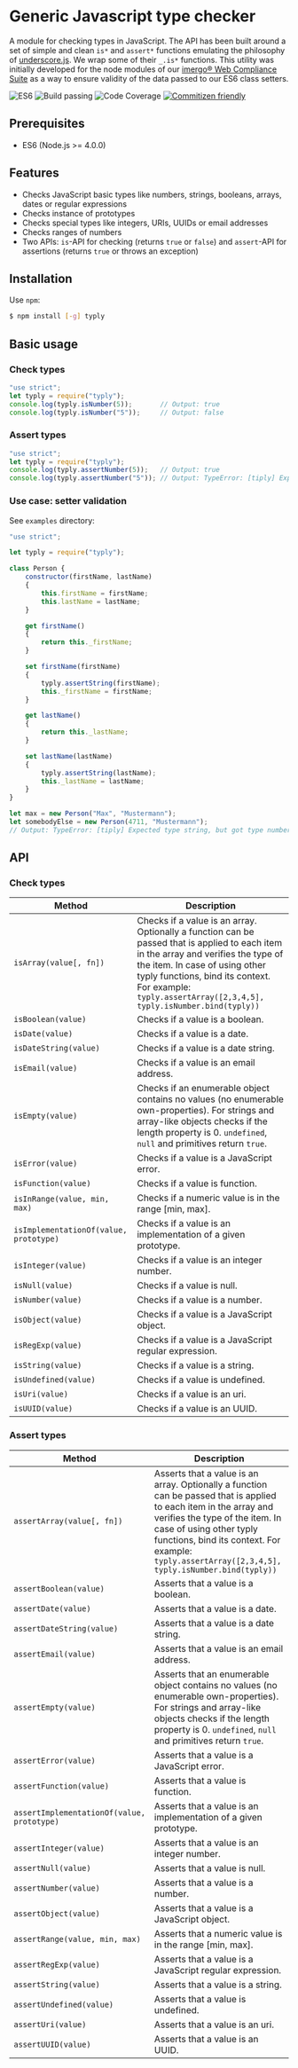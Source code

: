 # Generic Javascript type checker

A module for checking types in JavaScript. The API has been built around a set of simple and clean `is*` and `assert*` functions emulating the philosophy of [underscore.js](http://underscorejs.org/). We wrap some of their `_.is*` functions. This utility was initially developed for the node modules of our [imergo® Web Compliance Suite](https://imergo.com/) as a way to ensure validity of the data passed to our ES6 class setters.

![ES6](https://img.shields.io/badge/es-6-brightgreen.svg)
![Build passing](https://img.shields.io/badge/build-passing-brightgreen.svg)
![Code Coverage](https://img.shields.io/badge/coverage-100%-brightgreen.svg)
[![Commitizen friendly](https://img.shields.io/badge/commitizen-friendly-brightgreen.svg)](http://commitizen.github.io/cz-cli/)

## Prerequisites
-  ES6 (Node.js >= 4.0.0)

## Features

- Checks JavaScript basic types like numbers, strings, booleans, arrays, dates or regular expressions
- Checks instance of prototypes
- Checks special types like integers, URIs, UUIDs or email addresses
- Checks ranges of numbers
- Two APIs: `is`-API for checking (returns `true` or `false`) and `assert`-API for assertions (returns `true` or throws an exception)

## Installation

Use `npm`:

```bash
$ npm install [-g] typly
```

## Basic usage

### Check types

```javascript
"use strict";
let typly = require("typly");
console.log(typly.isNumber(5));       // Output: true
console.log(typly.isNumber("5"));     // Output: false
```

### Assert types

```javascript
"use strict";
let typly = require("typly");
console.log(typly.assertNumber(5));   // Output: true
console.log(typly.assertNumber("5")); // Output: TypeError: [tiply] Expected type number, but got type string
```

### Use case: setter validation

See `examples` directory:

```javascript
"use strict";

let typly = require("typly");

class Person {
    constructor(firstName, lastName)
    {
        this.firstName = firstName;
        this.lastName = lastName;
    }

    get firstName()
    {
        return this._firstName;
    }

    set firstName(firstName)
    {
        typly.assertString(firstName);
        this._firstName = firstName;
    }

    get lastName()
    {
        return this._lastName;
    }

    set lastName(lastName)
    {
        typly.assertString(lastName);
        this._lastName = lastName;
    }
}

let max = new Person("Max", "Mustermann");
let somebodyElse = new Person(4711, "Mustermann");
// Output: TypeError: [tiply] Expected type string, but got type number
```

## API

### Check types

| Method  | Description |
| ------------- | ------------- |
| `isArray(value[, fn])`  | Checks if a value is an array. Optionally a function can be passed that is applied to each item in the array and verifies the type of the item. In case of using other typly functions, bind its context. For example: `typly.assertArray([2,3,4,5], typly.isNumber.bind(typly))` |
| `isBoolean(value)`  | Checks if a value is a boolean.  |
| `isDate(value)`  | Checks if a value is a date.  |
| `isDateString(value)`  | Checks if a value is a date string.  |
| `isEmail(value)`  | Checks if a value is an email address.  |
| `isEmpty(value)`  | Checks if an enumerable object contains no values (no enumerable own-properties). For strings and array-like objects checks if the length property is 0. `undefined`, `null` and primitives return `true`. |
| `isError(value)`  | Checks if a value is a JavaScript error.  |
| `isFunction(value)`  | Checks if a value is function.  |
| `isInRange(value, min, max)`  | Checks if a numeric value is in the range [min, max].  |
| `isImplementationOf(value, prototype)`  | Checks if a value is an implementation of a given prototype.  |
| `isInteger(value)`  | Checks if a value is an integer number.  |
| `isNull(value)`  | Checks if a value is null.  |
| `isNumber(value)`  | Checks if a value is a number.  |
| `isObject(value)`  | Checks if a value is a JavaScript object.  |
| `isRegExp(value)`  | Checks if a value is a JavaScript regular expression.  |
| `isString(value)`  | Checks if a value is a string.  |
| `isUndefined(value)`  | Checks if a value is undefined.  |
| `isUri(value)`  | Checks if a value is an uri.  |
| `isUUID(value)`  | Checks if a value is an UUID.  |
  
### Assert types

| Method  | Description |
| ------------- | ------------- |
| `assertArray(value[, fn])`  | Asserts that a value is an array. Optionally a function can be passed that is applied to each item in the array and verifies the type of the item. In case of using other typly functions, bind its context. For example: `typly.assertArray([2,3,4,5], typly.isNumber.bind(typly))` |
| `assertBoolean(value)`  | Asserts that a value is a boolean.  |
| `assertDate(value)`  | Asserts that a value is a date.  |
| `assertDateString(value)`  | Asserts that a value is a date string.  |
| `assertEmail(value)`  | Asserts that a value is an email address.  |
| `assertEmpty(value)`  | Asserts that an enumerable object contains no values (no enumerable own-properties). For strings and array-like objects checks if the length property is 0. `undefined`, `null` and primitives return `true`. |
| `assertError(value)`  | Asserts that a value is a JavaScript error.  |
| `assertFunction(value)`  | Asserts that a value is function.  |
| `assertImplementationOf(value, prototype)`  | Asserts that a value is an implementation of a given prototype.  |
| `assertInteger(value)`  | Asserts that a value is an integer number.  |
| `assertNull(value)`  | Asserts that a value is null.  |
| `assertNumber(value)`  | Asserts that a value is a number.  |
| `assertObject(value)`  | Asserts that a value is a JavaScript object.  |
| `assertRange(value, min, max)`  | Asserts that a numeric value is in the range [min, max].  |
| `assertRegExp(value)`  | Asserts that a value is a JavaScript regular expression.  |
| `assertString(value)`  | Asserts that a value is a string.  |
| `assertUndefined(value)`  | Asserts that a value is undefined.  |
| `assertUri(value)`  | Asserts that a value is an uri.  |
| `assertUUID(value)`  | Asserts that a value is an UUID.  |
